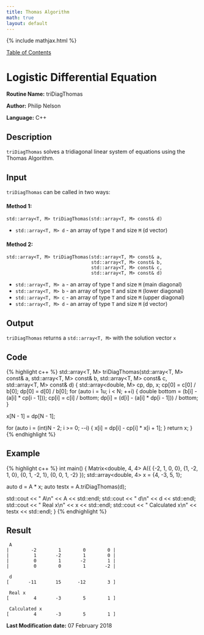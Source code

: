 ```yaml
---
title: Thomas Algorithm
math: true
layout: default
---
```


{% include mathjax.html %}

<a href="https://philipnelson5.github.io/MATH5620/SoftwareManual"> Table of Contents </a>
# Logistic Differential Equation

**Routine Name:** triDiagThomas

**Author:** Philip Nelson

**Language:** C++

## Description

`triDiagThomas` solves a tridiagonal linear system of equations using the Thomas Algorithm.

## Input

`triDiagThomas` can be called in two ways:

#### Method 1:
`std::array<T, M> triDiagThomas(std::array<T, M> const& d)`

* `std::array<T, M> d` - an array of type `T` and size `M` (d vector)

#### Method 2:
```
std::array<T, M> triDiagThomas(std::array<T, M> const& a,
                               std::array<T, M> const& b,
                               std::array<T, M> const& c,
                               std::array<T, M> const& d)
```

* `std::array<T, M> a` - an array of type `T` and size `M` (main diagonal)
* `std::array<T, M> b` - an array of type `T` and size `M` (lower diagonal)
* `std::array<T, M> c` - an array of type `T` and size `M` (upper diagonal)
* `std::array<T, M> d` - an array of type `T` and size `M` (d vector)

## Output

`triDiagThomas` returns a `std::array<T, M>` with the solution vector `x`

## Code
{% highlight c++ %}
std::array<T, M> triDiagThomas(std::array<T, M> const& a,
                               std::array<T, M> const& b,
                               std::array<T, M> const& c,
                               std::array<T, M> const& d)
{
  std::array<double, M> cp, dp, x;
  cp[0] = c[0] / b[0];
  dp[0] = d[0] / b[0];
  for (auto i = 1u; i < N; ++i)
  {
    double bottom = (b[i] - (a[i] * cp[i - 1]));
    cp[i] = c[i] / bottom;
    dp[i] = (d[i] - (a[i] * dp[i - 1])) / bottom;
  }

  x[N - 1] = dp[N - 1];

  for (auto i = (int)N - 2; i >= 0; --i)
  {
    x[i] = dp[i] - cp[i] * x[i + 1];
  }
  return x;
}
{% endhighlight %}

## Example
{% highlight c++ %}
int main()
{
  Matrix<double, 4, 4> A({
    {-2, 1, 0, 0},
    {1, -2, 1, 0},
    {0, 1, -2, 1},
    {0, 0, 1, -2}
    });
  std::array<double, 4> x = {4, -3, 5, 1};

  auto d = A * x;
  auto testx = A.triDiagThomas(d);

  std::cout << " A\n" << A << std::endl;
  std::cout << " d\n" << d << std::endl;
  std::cout << " Real x\n" << x << std::endl;
  std::cout << " Calculated x\n" << testx << std::endl;
}
{% endhighlight %}

## Result
```
 A
|        -2        1        0        0 |
|         1       -2        1        0 |
|         0        1       -2        1 |
|         0        0        1       -2 |

 d
[       -11       15      -12        3 ]

 Real x
[         4       -3        5        1 ]

 Calculated x
[         4       -3        5        1 ]

```

**Last Modification date:** 07 February 2018
